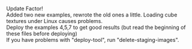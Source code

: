 Update Factor!\
Added two new examples, rewrote the old ones a little. Loading cube textures under Linux causes problems.\
Deploy the examples 4,5,7 to get good results (but read the beginning of these files before deploying)\
If you have problems with "deploy-tool", run "delete-staging-images".